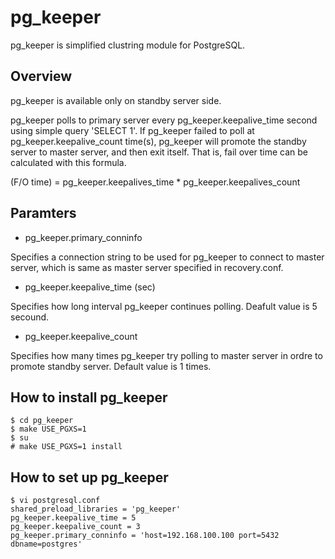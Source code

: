 pg_keeper
===========

pg_keeper is simplified clustring module for PostgreSQL.

## Overview
pg_keeper is available only on standby server side.

pg_keeper polls to primary server every pg_keeper.keepalive_time
second using simple query 'SELECT 1'.
If pg_keeper failed to poll at pg_keeper.keepalive_count time(s),
pg_keeper will promote the standby server to master server, and then
exit itself.
That is, fail over time can be calculated with this formula.

(F/O time) = pg_keeper.keepalives_time * pg_keeper.keepalives_count

## Paramters
- pg_keeper.primary_conninfo

Specifies a connection string to be used for pg_keeper to connect to master server, which is same as master server specified in recovery.conf.

- pg_keeper.keepalive_time (sec)

Specifies how long interval pg_keeper continues polling.
Deafult value is 5 secound.

- pg_keeper.keepalive_count

Specifies how many times pg_keeper try polling to master server in ordre to promote
standby server.
Default value is 1 times.

## How to install pg_keeper

```
$ cd pg_keeper
$ make USE_PGXS=1
$ su
# make USE_PGXS=1 install
```

## How to set up pg_keeper

```
$ vi postgresql.conf
shared_preload_libraries = 'pg_keeper'
pg_keeper.keepalive_time = 5
pg_keeper.keepalive_count = 3
pg_keeper.primary_conninfo = 'host=192.168.100.100 port=5432 dbname=postgres'
```